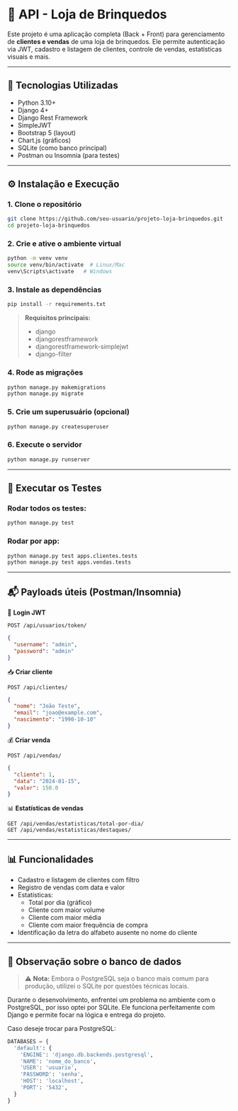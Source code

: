 # 🧸 API - Loja de Brinquedos

Este projeto é uma aplicação completa (Back + Front) para gerenciamento de **clientes e vendas** de uma loja de brinquedos. Ele permite autenticação via JWT, cadastro e listagem de clientes, controle de vendas, estatísticas visuais e mais.

---

## 🚀 Tecnologias Utilizadas

- Python 3.10+
- Django 4+
- Django Rest Framework
- SimpleJWT
- Bootstrap 5 (layout)
- Chart.js (gráficos)
- SQLite (como banco principal)
- Postman ou Insomnia (para testes)

---

## ⚙️ Instalação e Execução

### 1. Clone o repositório

```bash
git clone https://github.com/seu-usuario/projeto-loja-brinquedos.git
cd projeto-loja-brinquedos
```

### 2. Crie e ative o ambiente virtual

```bash
python -m venv venv
source venv/bin/activate  # Linux/Mac
venv\Scripts\activate   # Windows
```

### 3. Instale as dependências

```bash
pip install -r requirements.txt
```

> **Requisitos principais:**
> - django
> - djangorestframework
> - djangorestframework-simplejwt
> - django-filter

### 4. Rode as migrações

```bash
python manage.py makemigrations
python manage.py migrate
```

### 5. Crie um superusuário (opcional)

```bash
python manage.py createsuperuser
```

### 6. Execute o servidor

```bash
python manage.py runserver
```

---

## 🧪 Executar os Testes

### Rodar todos os testes:

```bash
python manage.py test
```

### Rodar por app:

```bash
python manage.py test apps.clientes.tests
python manage.py test apps.vendas.tests
```

---

## 📬 Payloads úteis (Postman/Insomnia)

🔐 **Login JWT**

```
POST /api/usuarios/token/
```

```json
{
  "username": "admin",
  "password": "admin"
}
```

📥 **Criar cliente**

```
POST /api/clientes/
```

```json
{
  "nome": "João Teste",
  "email": "joao@example.com",
  "nascimento": "1990-10-10"
}
```

💰 **Criar venda**

```
POST /api/vendas/
```

```json
{
  "cliente": 1,
  "data": "2024-01-15",
  "valor": 150.0
}
```

📊 **Estatísticas de vendas**

```
GET /api/vendas/estatisticas/total-por-dia/
GET /api/vendas/estatisticas/destaques/
```

---

## 📊 Funcionalidades

- Cadastro e listagem de clientes com filtro
- Registro de vendas com data e valor
- Estatísticas:
  - Total por dia (gráfico)
  - Cliente com maior volume
  - Cliente com maior média
  - Cliente com maior frequência de compra
- Identificação da letra do alfabeto ausente no nome do cliente

---

## 🧩 Observação sobre o banco de dados

> ⚠️ **Nota:** Embora o PostgreSQL seja o banco mais comum para produção, utilizei o SQLite por questões técnicas locais.

Durante o desenvolvimento, enfrentei um problema no ambiente com o PostgreSQL, por isso optei por SQLite. Ele funciona perfeitamente com Django e permite focar na lógica e entrega do projeto.

Caso deseje trocar para PostgreSQL:

```python
DATABASES = {
  'default': {
    'ENGINE': 'django.db.backends.postgresql',
    'NAME': 'nome_do_banco',
    'USER': 'usuario',
    'PASSWORD': 'senha',
    'HOST': 'localhost',
    'PORT': '5432',
  }
}
```
